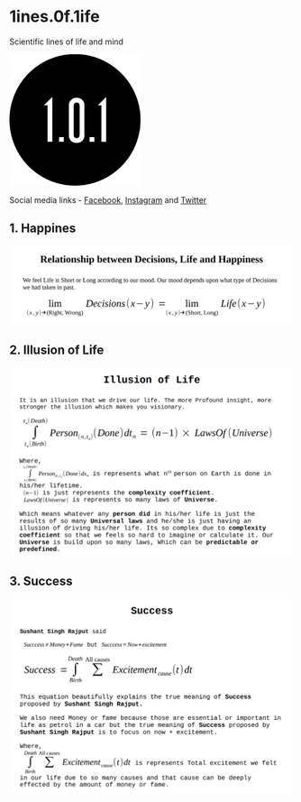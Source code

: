# 1ines.0f.1ife
Scientific lines of life and mind

<img src="./logo/logo.png" alt="logo" width="233"/>

Social media links - [Facebook](https://www.facebook.com/1ines.0f.1ife/), [Instagram](https://www.instagram.com/1ines.0f.1ife) and [Twitter](https://twitter.com/1ines_0f_1ife)

## 1. Happines
<img src="./images/happiness.png" alt="happiness"/>

## 2. Illusion of Life
<img src="./images/illusion of life.png" alt="illusion of life"/>

## 3. Success
<img src="./images/success.png" alt="illusion of life"/>
